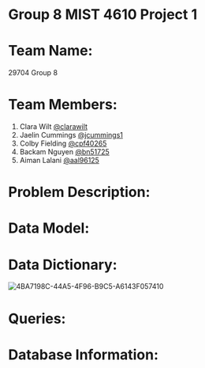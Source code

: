 # Group 8 MIST 4610 Project 1

# Team Name:
29704 Group 8

# Team Members:
1. Clara Wilt [@clarawilt](https://github.com/clarawilt)
2. Jaelin Cummings [@jcummings1](https://github.com/jcummings1)
3. Colby Fielding [@cpf40265](https://github.com/cpf40265)
4. Backam Nguyen [@bn51725](https://github.com/bn51725)
5. Aiman Lalani [@aal96125](https://github.com/aal96125)

# Problem Description:

# Data Model:

# Data Dictionary: 
![4BA7198C-44A5-4F96-B9C5-A6143F057410](https://github.com/clarawilt/Group8MIST4610Project1/assets/131196224/b3061db1-dca4-4028-ab26-f5f139d4f26d)


# Queries: 

# Database Information:
